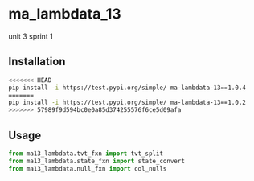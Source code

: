 # ma_lambdata_13
unit 3 sprint 1

## Installation

```sh
<<<<<<< HEAD
pip install -i https://test.pypi.org/simple/ ma-lambdata-13==1.0.4
=======
pip install -i https://test.pypi.org/simple/ ma-lambdata-13==1.0.2
>>>>>>> 57989f9d594bc0e0a85d374255576f6ce5d09afa
```



## Usage

```py
from ma13_lambdata.tvt_fxn import tvt_split
from ma13_lambdata.state_fxn import state_convert
from ma13_lambdata.null_fxn import col_nulls
```
